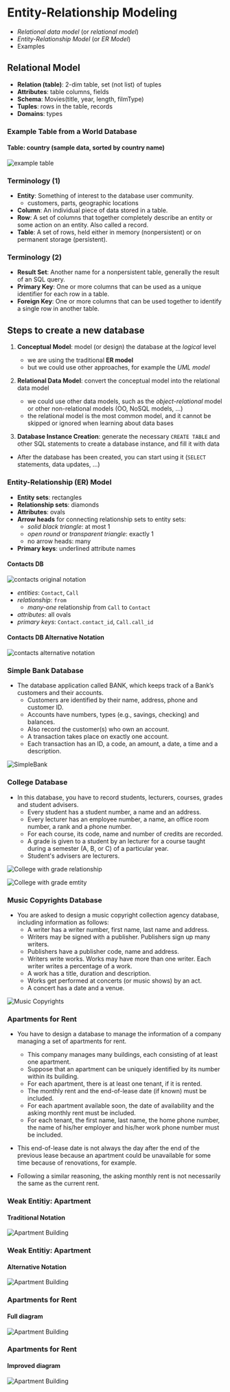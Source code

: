 # Entity-Relationship Modeling

- *Relational data model* (or *relational model*)
- *Entity-Relationship Model* (or *ER Model*)
- Examples

## Relational Model

- **Relation (table)**: 2-dim table, set (not list) of tuples
- **Attributes**: table columns, fields
- **Schema**: Movies(title, year, length, filmType)
- **Tuples**: rows in the table, records
- **Domains**: types

### Example Table from a World Database

#### Table: **country** (sample data, sorted by country name)

![example table](../images/relational_table.png)

### Terminology (1)

- **Entity**: Something of interest to the database user community.
    - customers, parts, geographic locations
- **Column**: An individual piece of data stored in a table.
- **Row**: A set of columns that together completely describe an entity or some action on an entity. Also called a
  record.
- **Table**: A set of rows, held either in memory (nonpersistent) or on permanent storage (persistent).

### Terminology (2)

- **Result Set**: Another name for a nonpersistent table, generally the result of an SQL query.
- **Primary Key**: One or more columns that can be used as a unique identifier for each row in a table.
- **Foreign Key**: One or more columns that can be used together to identify a single row in another table.

## Steps to create a new database

1. **Conceptual Model**: model (or design) the database at the *logical* level
    - we are using the traditional **ER model**
    - but we could use other approaches, for example the *UML model*


2. **Relational Data Model**: convert the conceptual model into the relational data model
    - we could use other data models, such as the *object-relational* model or other non-relational models (OO, NoSQL
      models, ...)
    - the relational model is the most common model, and it cannot be skipped or ignored when learning about data bases

3. **Database Instance Creation**: generate the necessary `CREATE TABLE` and other SQL statements to create a database
   instance, and fill it with data

- After the database has been created, you can start using it (`SELECT` statements, data updates, ...)

### Entity-Relationship (ER) Model

- **Entity sets**: rectangles
- **Relationship sets**: diamonds
- **Attributes**: ovals
- **Arrow heads** for connecting relationship sets to entity sets:
    - *solid black triangle*: at most 1
    - *open round* or *transparent triangle*: exactly 1
    - no arrow heads: many
- **Primary keys**: underlined attribute names

#### Contacts DB

![contacts original notation](../images/contacts_orig.png)

- *entities*: `Contact`, `Call`
- *relationship*: `from`
    - *many-one* relationship from `Call` to `Contact`
- *attributes*: all ovals
- *primary keys*: `Contact.contact_id`, `Call.call_id`

#### Contacts DB Alternative Notation

![contacts alternative notation](../images/contacts_alt.png)

### Simple Bank Database

- The database application called BANK, which keeps track of a Bank’s customers and their accounts.
    - Customers are identified by their name, address, phone and customer ID.
    - Accounts have numbers, types (e.g., savings, checking) and balances.
    - Also record the customer(s) who own an account.
    - A transaction takes place on exactly one account.
    - Each transaction has an ID, a code, an amount, a date, a time and a description.

![SimpleBank](../images/SimpleBank.png)

### College Database

- In this database, you have to record students, lecturers, courses, grades and student advisers.
    - Every student has a student number, a name and an address.
    - Every lecturer has an employee number, a name, an office room number, a rank and a phone number.
    - For each course, its code, name and number of credits are recorded.
    - A grade is given to a student by an lecturer for a course taught during a semester (A, B, or C) of a particular
      year.
    - Student's advisers are lecturers.

![College with grade relationship](../images/College_grade_rel.png)

![College with grade emtity](../images/College_grade_ent.png)

### Music Copyrights Database

- You are asked to design a music copyright collection agency database, including information as follows:
    - A writer has a writer number, first name, last name and address.
    - Writers may be signed with a publisher. Publishers sign up many writers.
    - Publishers have a publisher code, name and address.
    - Writers write works. Works may have more than one writer. Each writer writes a percentage of a work.
    - A work has a title, duration and description.
    - Works get performed at concerts (or music shows) by an act.
    - A concert has a date and a venue.

![Music Copyrights](../images/Music.png)

### Apartments for Rent

- You have to design a database to manage the information of a company managing a set of apartments for rent.
    - This company manages many buildings, each consisting of at least one apartment.
    - Suppose that an apartment can be uniquely identified by its number within its building.
    - For each apartment, there is at least one tenant, if it is rented.
    - The monthly rent and the end-of-lease date (if known) must be included.
    - For each apartment available soon, the date of availability and the asking monthly rent must be included.
    - For each tenant, the first name, last name, the home phone number, the name of his/her employer and his/her work
      phone number must be included.

- This end-of-lease date is not always the day after the end of the previous lease because an apartment could be
  unavailable for some time because of renovations, for example.
- Following a similar reasoning, the asking monthly rent is not necessarily the same as the current rent.

### Weak Entitiy: Apartment

#### Traditional Notation

![Apartment Building](../images/ER_apartment_building_orig.png)

### Weak Entitiy: Apartment

#### Alternative Notation

![Apartment Building](../images/ER_apartment_building_new.png)

### Apartments for Rent

#### Full diagram

![Apartment Building](../images/ER_apartment_building_full.png)

### Apartments for Rent

#### Improved diagram

![Apartment Building](../images/ER_apartment_building_improved.png)
